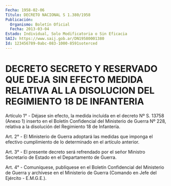 ```yaml
---
Fecha: 1958-02-06
Título: DECRETO NACIONAL S 1.380/1958
Publicación:
  Organismo: Boletín Oficial
  Fecha: 2013-03-04
Estado: Individual, Solo Modificatoria o Sin Eficacia
SAIJ: https://www.saij.gob.ar/DN19580001380
Id: 123456789-0abc-083-1000-8591soterced
---
```

# DECRETO SECRETO Y RESERVADO QUE DEJA SIN EFECTO MEDIDA RELATIVA AL LA DISOLUCION DEL REGIMIENTO 18 DE INFANTERIA

<a id="1"></a>
Artículo 1° - Déjase sin efecto, la medida incluída en el decreto Nº S. 13758 (Anexo 1) inserto en el Boletín Confidencial del Ministerio de Guerra Nº 228, relativa a la disolución del Regimiento 18 de Infantería.

<a id="2"></a>
Art. 2° - El Ministerio de Guerra adoptará las medidas que imponga el efectivo cumplimiento de lo determinado en el artículo anterior.

<a id="3"></a>
Art. 3° - El presente decreto será refrendado por el señor Ministro Secretario de Estado en el Departamento de Guerra.

<a id="4"></a>
Art. 4° - Comuníquese, publíquese en el Boletín Confidencial del Ministerio de Guerra y archívese en el Ministerio de Guerra (Comando en Jefe del Ejército - E.M.G.E.).